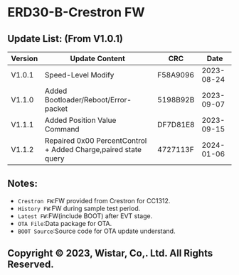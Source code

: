 # ERD30-B-Crestron FW
 ##  Update List: (From V1.0.1)
|Version|Update Content|CRC|Date|
|-|-|-|-|
|V1.0.1|Speed-Level Modify|F58A9096|2023-08-24|
|V1.1.0|Added Bootloader/Reboot/Error-packet|5198B92B|2023-09-07|  
|V1.1.1|Added Position Value Command|DF7D81E8|2023-09-15|  
|V1.1.2|Repaired 0x00 PercentControl + Added Charge,paired state query|4727113F|2024-01-06|  

 ## Notes: 
* `Crestron FW`:FW provided from Crestron for CC1312.  
* `History FW`:FW during sample test period.  
* `Latest FW`:FW(include BOOT) after EVT stage.  
* `OTA File`:Data package for OTA.
* `BOOT Source`:Source code for OTA update understand. 
 ##  Copyright © 2023, Wistar, Co,. Ltd. All Rights Reserved.
